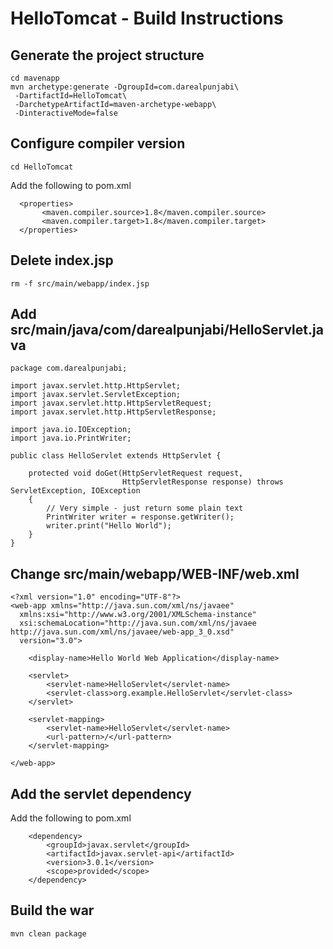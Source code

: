# HelloTomcat  - Build Instructions

## Generate the project structure

```
cd mavenapp
mvn archetype:generate -DgroupId=com.darealpunjabi\
 -DartifactId=HelloTomcat\
 -DarchetypeArtifactId=maven-archetype-webapp\
 -DinteractiveMode=false
 ```

## Configure compiler version

```
cd HelloTomcat
```

Add the following to pom.xml

```
  <properties>
       <maven.compiler.source>1.8</maven.compiler.source>
       <maven.compiler.target>1.8</maven.compiler.target>
  </properties>
```

## Delete index.jsp

```
rm -f src/main/webapp/index.jsp
```

## Add src/main/java/com/darealpunjabi/HelloServlet.java
```
package com.darealpunjabi;

import javax.servlet.http.HttpServlet;
import javax.servlet.ServletException;
import javax.servlet.http.HttpServletRequest;
import javax.servlet.http.HttpServletResponse;

import java.io.IOException;
import java.io.PrintWriter;

public class HelloServlet extends HttpServlet {

    protected void doGet(HttpServletRequest request,
                         HttpServletResponse response) throws ServletException, IOException
    {
        // Very simple - just return some plain text
        PrintWriter writer = response.getWriter();
        writer.print("Hello World");
    }
}
```

## Change src/main/webapp/WEB-INF/web.xml
```
<?xml version="1.0" encoding="UTF-8"?>
<web-app xmlns="http://java.sun.com/xml/ns/javaee"
  xmlns:xsi="http://www.w3.org/2001/XMLSchema-instance"
  xsi:schemaLocation="http://java.sun.com/xml/ns/javaee http://java.sun.com/xml/ns/javaee/web-app_3_0.xsd"
  version="3.0"> 

    <display-name>Hello World Web Application</display-name>

    <servlet>
        <servlet-name>HelloServlet</servlet-name>
        <servlet-class>org.example.HelloServlet</servlet-class>
    </servlet>

    <servlet-mapping>
        <servlet-name>HelloServlet</servlet-name>
        <url-pattern>/</url-pattern>
    </servlet-mapping>

</web-app>
```

## Add the servlet dependency

Add the following to pom.xml

```
    <dependency>
        <groupId>javax.servlet</groupId>
        <artifactId>javax.servlet-api</artifactId>
        <version>3.0.1</version>
        <scope>provided</scope>
    </dependency>
```

## Build the war

```
mvn clean package
```
